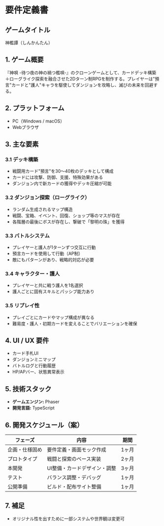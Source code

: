 # 要件定義書

## ゲームタイトル

神檻譚（しんかんたん）

## 1. ゲーム概要

『神唄 -待つ夜の神の禍つ檻唄-』のクローンゲームとして、カードデッキ構築＋ローグライク探索を融合させた2Dターン制RPGを制作する。プレイヤーは"預言"カードと"護人"キャラを駆使してダンジョンを攻略し、滅びの未来を回避する。

## 2. プラットフォーム

* PC（Windows / macOS）
* Webブラウザ

## 3. 主な要素

### 3.1 デッキ構築

* 戦闘用カード"預言"を30〜40枚のデッキとして構成
* カードには攻撃、防御、支援、特殊効果がある
* ダンジョン内で新カードの獲得やデッキ圧縮が可能

### 3.2 ダンジョン探索（ローグライク）

* ランダム生成されるマップ構造
* 戦闘、宝箱、イベント、回復、ショップ等のマスが存在
* 各階層の最後にボスが存在し、撃破で「黎明の珠」を獲得

### 3.3 バトルシステム

* プレイヤーと護人が1ターンずつ交互に行動
* 預言カードを使用して行動（AP制）
* 敵にもパターンがあり、戦略的対応が必要

### 3.4 キャラクター・護人

* プレイヤーと共に戦う護人を1名選択
* 護人ごとに固有スキルとパッシブ能力あり

### 3.5 リプレイ性

* プレイごとにカードやマップ構成が異なる
* 難易度・護人・初期カードを変えることでバリエーションを確保

## 4. UI / UX 要件

* カード手札UI
* ダンジョンミニマップ
* バトルログと行動履歴
* HP/APバー、状態異常表示

## 5. 技術スタック

*   **ゲームエンジン:** Phaser
*   **開発言語:** TypeScript

## 6. 開発スケジュール（案）

| フェーズ    | 内容              | 期間  |
| ------- | --------------- | --- |
| 企画・仕様固め | 要件定義・画面モック作成    | 1ヶ月 |
| プロトタイプ  | 戦闘と探索のベース実装     | 2ヶ月 |
| 本開発     | UI整備・カードデザイン・調整 | 3ヶ月 |
| テスト     | バランス調整・デバッグ     | 1ヶ月 |
| 公開準備    | ビルド・配布サイト整備     | 1ヶ月 |

## 7. 補足

* オリジナル性を出すために一部システムや世界観は変更可

